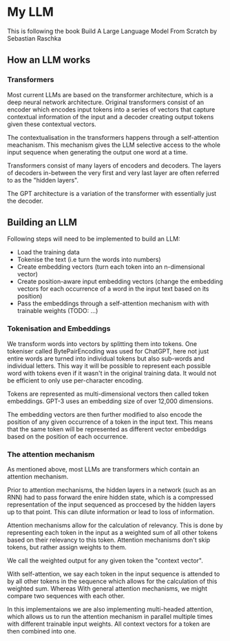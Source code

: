 # My LLM

This is following the book Build A Large Language Model From Scratch by Sebastian Raschka

## How an LLM works

### Transformers 
Most current LLMs are based on the transformer architecture, which is a deep neural network architecture.
Original transformers consist of an encoder which encodes input tokens into a series of vectors that capture contextual information of the input
and a decoder creating output tokens given these contextual vectors.

The contextualisation in the transformers happens through a self-attention meachanism.
This mechanism gives the LLM selective access to the whole input sequence when generating the output one word at a time.

Transformers consist of many layers of encoders and decoders. The layers of decoders in-between the very first and very last layer
are often referred to as the "hidden layers".

The GPT architecture is a variation of the transformer with essentially just the decoder.

## Building an LLM

Following steps will need to be implemented to build an LLM:

- Load the training data
- Tokenise the text (i.e turn the words into numbers)
- Create embedding vectors (turn each token into an n-dimensional vector)
- Create position-aware input embedding vectors (change the embedding vectors for each occurrence of a word in the input text based on its position)
- Pass the embeddings through a self-attention mechanism with with trainable weights (TODO: ...)

### Tokenisation and Embeddings
We transform words into vectors by splitting them into tokens.
One tokeniser called BytePairEncoding was used for ChatGPT, here not just entire words are turned into individual tokens but also sub-words and individual letters.
This way it will be possible to represent each possible word with tokens even if it wasn't in the original training data.
It would not be efficient to only use per-character encoding.

Tokens are represented as multi-dimensional vectors then called token embeddings. GPT-3 uses an embedding size of over 12,000 dimensions.

The embedding vectors are then further modified to also encode the position of any given occurrence of a token in the input text.
This means that the same token will be represented as different vector embeddigs based on the position of each occurrence.

### The attention mechanism
As mentioned above, most LLMs are transformers which contain an attention mechanism.

Prior to attention mechanisms, the hidden layers in a network (such as an RNN) had to pass forward the enire hidden state,
which is a compressed representation of the input sequenced as proccesed by the hidden layers up to that point. This can dilute information
or lead to loss of information.

Attention mechanisms allow for the calculation of relevancy. This is done by representing each token in the input as a weighted sum of all other tokens based on their relevancy to this token.
Attention mechanisms don't skip tokens, but rather assign weights to them.

We call the weighted output for any given token the "context vector".

With self-attention, we say each token in the input sequence is attended to by all other tokens in the sequence which allows for the calculation of this weighted sum.
Whereas With general attention mechanisms, we might compare two sequences with each other.

In this implementaions we are also implementing multi-headed attention, which allows us to run the attention mechanism in parallel 
multiple times with different trainable input weights. 
All context vectors for a token are then combined into one.




